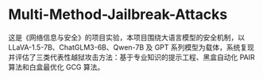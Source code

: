# Multi-Method-Jailbreak-Attacks
这是《网络信息与安全》的项目实验，本项目围绕大语言模型的安全机制，以 LLaVA-1.5-7B、ChatGLM3-6B、Qwen-7B 及 GPT 系列模型为载体，系统复现并评估了三类代表性越狱攻击方法：基于专业知识的提示工程、黑盒自动化 PAIR 算法和白盒最优化 GCG 算法。
